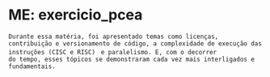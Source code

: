 <h1> ME: exercicio_pcea </h1>

<code>Durante essa matéria, foi apresentado temas como licenças, contribuição e versionamento de código, a complexidade de execução das instruções (CISC e RISC)</code>
<code> e paralelismo. E, com o decorrer do tempo, esses tópicos se demonstraram cada vez mais interligados e fundamentais.</code>